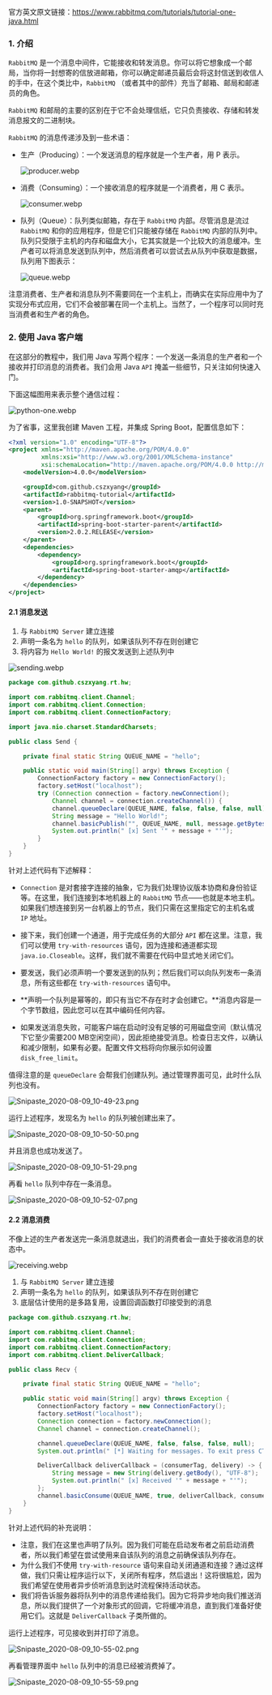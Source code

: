 官方英文原文链接：https://www.rabbitmq.com/tutorials/tutorial-one-java.html

### 1. 介绍

`RabbitMQ` 是一个消息中间件，它能接收和转发消息。你可以将它想象成一个邮局，当你将一封想寄的信放进邮箱，你可以确定邮递员最后会将这封信送到收信人的手中，在这个类比中，`RabbitMQ` （或者其中的部件）充当了邮箱、邮局和邮递员的角色。

`RabbitMQ` 和邮局的主要的区别在于它不会处理信纸，它只负责接收、存储和转发消息报文的二进制块。

`RabbitMQ` 的消息传递涉及到一些术语：

- 生产（Producing）：一个发送消息的程序就是一个生产者，用 P 表示。

  ![producer.webp](./assets/producer.webp)

- 消费（Consuming）：一个接收消息的程序就是一个消费者，用 C 表示。

  ![consumer.webp](./assets/consumer.webp)

- 队列（Queue）：队列类似邮箱，存在于 `RabbitMQ` 内部。尽管消息是流过` RabbitMQ` 和你的应用程序，但是它们只能被存储在 `RabbitMQ` 内部的队列中。队列只受限于主机的内存和磁盘大小，它其实就是一个比较大的消息缓冲。生产者可以将消息发送到队列中，然后消费者可以尝试去从队列中获取是数据，队列用下图表示：

  ![queue.webp](./assets/queue.webp)

注意消费者、生产者和消息队列不需要同在一个主机上，而确实在实际应用中为了实现分布式应用，它们不会被部署在同一个主机上。当然了，一个程序可以同时充当消费者和生产者的角色。

### 2. 使用 Java 客户端

在这部分的教程中，我们用 Java 写两个程序：一个发送一条消息的生产者和一个接收并打印消息的消费者。我们会用 Java `API` 掩盖一些细节，只关注如何快速入门。

下面这幅图用来表示整个通信过程：

![python-one.webp](./assets/python-one.webp)

为了省事，这里我创建 Maven 工程，并集成 Spring Boot，配置信息如下：

```xml
<?xml version="1.0" encoding="UTF-8"?>
<project xmlns="http://maven.apache.org/POM/4.0.0"
         xmlns:xsi="http://www.w3.org/2001/XMLSchema-instance"
         xsi:schemaLocation="http://maven.apache.org/POM/4.0.0 http://maven.apache.org/xsd/maven-4.0.0.xsd">
    <modelVersion>4.0.0</modelVersion>

    <groupId>com.github.cszxyang</groupId>
    <artifactId>rabbitmq-tutorial</artifactId>
    <version>1.0-SNAPSHOT</version>
    <parent>
        <groupId>org.springframework.boot</groupId>
        <artifactId>spring-boot-starter-parent</artifactId>
        <version>2.0.2.RELEASE</version>
    </parent>
    <dependencies>
        <dependency>
            <groupId>org.springframework.boot</groupId>
            <artifactId>spring-boot-starter-amqp</artifactId>
        </dependency>
    </dependencies>
</project>
```

#### 2.1 消息发送

1. 与 `RabbitMQ Server`  建立连接
2. 声明一条名为 `hello` 的队列，如果该队列不存在则创建它
3. 将内容为 `Hello World!` 的报文发送到上述队列中

![sending.webp](./assets/sending.webp)

```java
package com.github.cszxyang.rt.hw;

import com.rabbitmq.client.Channel;
import com.rabbitmq.client.Connection;
import com.rabbitmq.client.ConnectionFactory;

import java.nio.charset.StandardCharsets;

public class Send {

    private final static String QUEUE_NAME = "hello";

    public static void main(String[] argv) throws Exception {
        ConnectionFactory factory = new ConnectionFactory();
        factory.setHost("localhost");
        try (Connection connection = factory.newConnection();
            Channel channel = connection.createChannel()) {
            channel.queueDeclare(QUEUE_NAME, false, false, false, null);
            String message = "Hello World!";
            channel.basicPublish("", QUEUE_NAME, null, message.getBytes(StandardCharsets.UTF_8));
            System.out.println(" [x] Sent '" + message + "'");
        }
    }
}
```

针对上述代码有下述解释：

- `Connection` 是对套接字连接的抽象，它为我们处理协议版本协商和身份验证等。在这里，我们连接到本地机器上的 `RabbitMQ` 节点——也就是本地主机。如果我们想连接到另一台机器上的节点，我们只需在这里指定它的主机名或 `IP` 地址。

- 接下来，我们创建一个通道，用于完成任务的大部分 `API` 都在这里。注意，我们可以使用 `try-with-resources` 语句，因为连接和通道都实现 `java.io.Closeable`。这样，我们就不需要在代码中显式地关闭它们。

- 要发送，我们必须声明一个要发送到的队列；然后我们可以向队列发布一条消息，所有这些都在 `try-with-resources` 语句中。

- **声明一个队列是幂等的，即只有当它不存在时才会创建它。**消息内容是一个字节数组，因此您可以在其中编码任何内容。
- 如果发送消息失败，可能客户端在启动时没有足够的可用磁盘空间（默认情况下它至少需要200 MB空闲空间），因此拒绝接受消息。检查日志文件，以确认和减少限制，如果有必要。配置文件文档将向你展示如何设置 `disk_free_limit`。

值得注意的是 `queueDeclare` 会帮我们创建队列。通过管理界面可见，此时什么队列也没有。

![Snipaste_2020-08-09_10-49-23.png](./assets/Snipaste_2020-08-09_10-49-23.png)

运行上述程序，发现名为 `hello` 的队列被创建出来了。

![Snipaste_2020-08-09_10-50-50.png](./assets/Snipaste_2020-08-09_10-50-50.png)

并且消息也成功发送了。

![Snipaste_2020-08-09_10-51-29.png](./assets/Snipaste_2020-08-09_10-51-29.png)

再看 `hello` 队列中存在一条消息。

![Snipaste_2020-08-09_10-52-07.png](./assets/Snipaste_2020-08-09_10-52-07.png)

#### 2.2 消息消费

不像上述的生产者发送完一条消息就退出，我们的消费者会一直处于接收消息的状态中。

![receiving.webp](./assets/receiving.webp)

1. 与 `RabbitMQ Server`  建立连接
2. 声明一条名为 `hello` 的队列，如果该队列不存在则创建它
3. 底层估计使用的是多路复用，设置回调函数打印接受到的消息

```java
package com.github.cszxyang.rt.hw;

import com.rabbitmq.client.Channel;
import com.rabbitmq.client.Connection;
import com.rabbitmq.client.ConnectionFactory;
import com.rabbitmq.client.DeliverCallback;

public class Recv {

    private final static String QUEUE_NAME = "hello";

    public static void main(String[] argv) throws Exception {
        ConnectionFactory factory = new ConnectionFactory();
        factory.setHost("localhost");
        Connection connection = factory.newConnection();
        Channel channel = connection.createChannel();

        channel.queueDeclare(QUEUE_NAME, false, false, false, null);
        System.out.println(" [*] Waiting for messages. To exit press CTRL+C");

        DeliverCallback deliverCallback = (consumerTag, delivery) -> {
            String message = new String(delivery.getBody(), "UTF-8");
            System.out.println(" [x] Received '" + message + "'");
        };
        channel.basicConsume(QUEUE_NAME, true, deliverCallback, consumerTag -> { });
    }
}
```

针对上述代码的补充说明：

- 注意，我们在这里也声明了队列。因为我们可能在启动发布者之前启动消费者，所以我们希望在尝试使用来自该队列的消息之前确保该队列存在。
- 为什么我们不使用 `try-with-resource` 语句来自动关闭通道和连接？通过这样做，我们只需让程序运行以下，关闭所有程序，然后退出！这将很尴尬，因为我们希望在使用者异步侦听消息到达时流程保持活动状态。
- 我们将告诉服务器将队列中的消息传递给我们。因为它将异步地向我们推送消息，所以我们提供了一个对象形式的回调，它将缓冲消息，直到我们准备好使用它们。这就是 `DeliverCallback` 子类所做的。

运行上述程序，可见接收到并打印了消息。

![Snipaste_2020-08-09_10-55-02.png](./assets/Snipaste_2020-08-09_10-55-02.png)

再看管理界面中 `hello` 队列中的消息已经被消费掉了。	

![Snipaste_2020-08-09_10-55-59.png](./assets/Snipaste_2020-08-09_10-55-59.png)